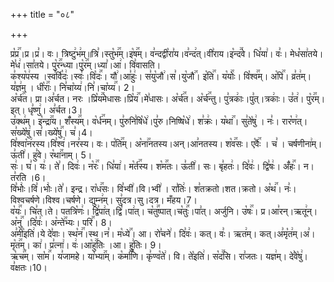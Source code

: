 +++
title = "०८"

+++


  
प्र꣡प्र꣢꣯।प्र।प्र꣣। वः। त्रिष्टु꣢भ꣢म्॥त्रि꣣।स्तु꣡भ꣢꣯म्।इ꣡ष꣢꣯म्। व꣣न्दद्वी꣡रा꣣य।व꣣न्द꣢त्।वी꣣राय।इ꣡न्द꣢꣯वे। धि꣣या꣢। वः꣣। मेध꣡सा꣢तये।मे꣣ध꣢।सा꣣तये। पु꣡र꣢꣯न्ध्या।पु꣡र꣢꣯म्।ध्या꣣।आ꣢। वि꣣वासति।  
क꣣श्य꣡प꣢स्य ।स्व꣣र्वि꣡दः꣢।स्वः꣣।वि꣡दः꣢꣯। यौ꣢।आ꣣हुः꣢। स꣣यु꣡जौ꣢।स꣣।यु꣡जौ꣢꣯। इ꣡ति꣢꣯। य꣡योः꣢꣯। वि꣡श्व꣢꣯म्। अ꣡पि꣢꣯। व्र꣣त꣢म्। य꣣ज्ञ꣢म् । धी꣡राः꣢꣯। नि꣣चा꣡य्य꣢।नि꣣।चा꣡य्य꣢꣯। 2।  
अ꣡र्च꣢꣯त। प्रा।अ꣣र्चत। नरः ।प्रि꣡य꣢꣯मेधासः।प्रि꣡य꣢꣯।मे꣣धासः। अ꣡र्च꣢꣯त। अ꣡र्च꣢꣯न्तु। पु꣣त्रकाः꣢।पु꣣त्।त्रकाः꣢। उ꣣त꣢। पु꣡र꣢꣯म्। इत्। धृ꣣ष्णु꣢। अ꣣र्चत।3।  
उ꣣क्थ꣢म्। इ꣡न्द्रा꣢꣯य। शँ꣡स्य꣢꣯म्। व꣡र्ध꣢꣯नम्। पु꣣रुनि꣣षि꣡धे꣢।पु꣣रु।निष्षि꣡धे꣢। श꣣क्रः꣢। य꣡था꣢꣯। सु꣣ते꣡षु꣢ । नः꣣। रार꣡ण꣢त्। स꣣ख्ये꣡षु꣢।स꣣।ख्ये꣡षु꣢꣯। च꣣।4।  
वि꣣श्वा꣡न꣢रस्य।वि꣣श्व꣢।नर꣣स्य। वः। प꣡ति꣢꣯म्। अ꣡ना꣢꣯नतस्य।अन्।आ꣣नतस्य। श꣡व꣢꣯सः। ए꣡वैः꣢꣯ । च꣣ । चर्षणीना꣢म्। ऊ꣣ती꣢। हु꣣वे। र꣡था꣢꣯नाम्। 5।  
सः꣢। घ꣣। यः꣢। ते꣣। दिवः꣢। न꣡रः꣢꣯। धि꣣या꣢। म꣡र्त꣢꣯स्य। श꣡म꣢꣯तः। ऊ꣣ती꣢। सः। बृ꣣हतः꣢। दि꣣वः꣢। द्वि꣣षः꣢। अँ꣡हः꣢꣯। न। त꣣रति ।6।  
वि꣣भोः꣢।वि꣣।भोः꣢।ते꣣। इन्द्र। रा꣡ध꣢꣯सः। वि꣣भ्वी꣢।वि।भ्वी꣢ । रा꣣तिः꣢। श꣣तक्रतो।शत।क्रतो। अ꣡थ꣢꣯। नः꣣। विश्वचर्षणे।विश्व।चर्षणे। द्युम्न꣢म्। सु꣣दत्र।सु।दत्र। मँहय।7।  
व꣡यः꣢꣯। चि꣣त्।ते। पतत्रि꣡णः꣢। द्वि꣣पा꣢त्।द्वि꣣।पा꣢त्। च꣡तु꣢꣯ष्पात्।च꣡तुः꣢꣯।पा꣣त्। अर्जुनि। उ꣡षः꣢꣯। प्र।आ꣣रन्।ऋतू꣢न्। अ꣡नु꣢꣯ ।दि꣣वः꣢। अ꣡न्ते꣢꣯भ्यः। परि꣢꣯। 8।  
अ꣣मी꣡इति꣢।ये दे꣣वाः। स्थ꣡न꣢꣯।स्थ।न꣣। म꣡ध्ये꣢꣯। आ। रो꣣चने꣢। दि꣣वः꣢। कत्। वः꣣। ऋत꣢म्। कत्।अ꣣मृ꣡त꣢म्।अ꣣।मृ꣡त꣢꣯म्। का꣢। प्र꣣त्ना꣢। वः꣢।आ꣡हु꣢꣯तिः ।आ। हु꣣तिः। 9।  
ऋ꣡च꣢꣯म्। सा꣡म꣢꣯। य꣣जामहे। या꣡भ्या꣢꣯म्। क꣡र्मा꣢꣯णि। कृ꣣ण्व꣡ते꣢। वि। ते꣡इति꣢। स꣡द꣢꣯सि। रा꣣जतः। यज्ञ꣢म्। दे꣣वे꣡षु꣢। व꣣क्षतः।10।

